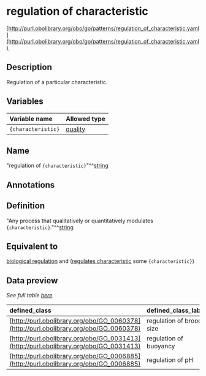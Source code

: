 # regulation of characteristic

[http://purl.obolibrary.org/obo/go/patterns/regulation_of_characteristic.yaml](http://purl.obolibrary.org/obo/go/patterns/regulation_of_characteristic.yaml)

## Description

Regulation of a particular characteristic.




## Variables

| Variable name | Allowed type |
|:--------------|:-------------|
| `{characteristic}` | [quality](http://purl.obolibrary.org/obo/PATO_0000001) |

## Name

"regulation of `{characteristic}`"^^[string](http://www.w3.org/2001/XMLSchema#string)

## Annotations



## Definition

"Any process that qualitatively or quantitatively modulates `{characteristic}`."^^[string](http://www.w3.org/2001/XMLSchema#string)

## Equivalent to

[biological regulation](http://purl.obolibrary.org/obo/GO_0065007)  and ([regulates characteristic](http://purl.obolibrary.org/obo/RO_0019000) some `{characteristic}`)







## Data preview

*See full table [here](https://github.com/geneontology/go-ontology/tree/master/src/design_patterns/regulation_of_characteristic.tsv)*

| defined_class | defined_class_label | characteristic | characteristic_label |
|:--|:--|:--|:--|
| [http://purl.obolibrary.org/obo/GO_0060378](http://purl.obolibrary.org/obo/GO_0060378) | regulation of brood size | [http://purl.obolibrary.org/obo/PATO_0000276](http://purl.obolibrary.org/obo/PATO_0000276) | brood size |
| [http://purl.obolibrary.org/obo/GO_0031413](http://purl.obolibrary.org/obo/GO_0031413) | regulation of buoyancy | [http://purl.obolibrary.org/obo/PATO_0001420](http://purl.obolibrary.org/obo/PATO_0001420) | buoyancy |
| [http://purl.obolibrary.org/obo/GO_0006885](http://purl.obolibrary.org/obo/GO_0006885) | regulation of pH | [http://purl.obolibrary.org/obo/PATO_0001842](http://purl.obolibrary.org/obo/PATO_0001842) | acidity |


